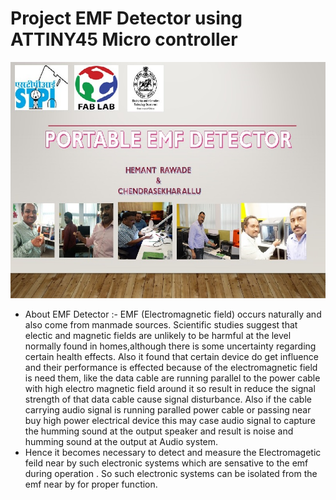    # Project EMF Detector using ATTINY45 Micro controller 
   ![](img/title.jpg) 
   * About EMF Detector :- EMF (Electromagnetic field) occurs naturally and also come from manmade sources. Scientific studies suggest that electic and magnetic fields are unlikely to be harmful at the level normally found in homes,although there is some uncertainty regarding certain health effects. 
   Also it found that certain device do get influence and their performance is effected because of the electromagnetic field is need them, like the data cable are running parallel to the power cable with high electro magnetic field around it so result in  reduce the signal strength of that data cable cause signal disturbance. 
   Also if the cable carrying audio signal is running paralled power cable or passing near buy high power electrical device this may case audio signal to capture the humming sound at the output speaker and result is noise and humming sound at the output at Audio system.  
   * Hence it becomes necessary to detect and measure the Electromagetic feild near by such electronic systems which are sensative to the emf during operation . So such electronic systems can be  isolated from the emf near by for proper function.


